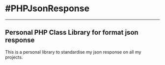 #PHPJsonResponse
================

---
Personal PHP Class Library for format json response
---

This is a personal library to standardise my json response on all my projects.